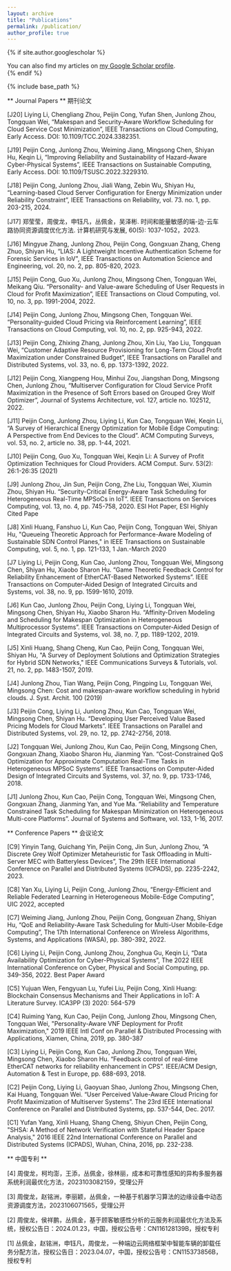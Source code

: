```yaml
---
layout: archive
title: "Publications"
permalink: /publication/
author_profile: true
---
```


{% if site.author.googlescholar %}
  <div class="wordwrap">You can also find my articles on <a href="{{site.author.googlescholar}}">my Google Scholar profile</a>.</div>
{% endif %}

{% include base_path %}

**      Journal Papers **
期刊论文

[J20] Liying Li, Chengliang Zhou, Peijin Cong, Yufan Shen, Junlong Zhou, Tongquan Wei, “Makespan and Security-Aware Workflow Scheduling for Cloud Service Cost Minimization”, IEEE Transactions on Cloud Computing, Early Access. DOI: 10.1109/TCC.2024.3382351.
 
[J19] Peijin Cong, Junlong Zhou, Weiming Jiang, Mingsong Chen, Shiyan Hu, Keqin Li, “Improving Reliability and Sustainability of Hazard-Aware Cyber-Physical Systems”, IEEE Transactions on Sustainable Computing, Early Access. DOI: 10.1109/TSUSC.2022.3229310.

[J18] Peijin Cong, Junlong Zhou, Jiali Wang, Zebin Wu, Shiyan Hu, “Learning-based Cloud Server Configuration for Energy Minimization under Reliability Constraint”, IEEE Transactions on Reliability, vol. 73. no. 1, pp. 203-215, 2024. 

[J17] 郑莹莹，周俊龙，申钰凡，丛佩金，吴泽彬. 时间和能量敏感的端-边-云车路协同资源调度优化方法. 计算机研究与发展, 60(5): 1037-1052，2023.

[J16] Mingyue Zhang, Junlong Zhou, Peijin Cong, Gongxuan Zhang, Cheng Zhuo, Shiyan Hu, “LIAS: A Lightweight Incentive Authentication Scheme for Forensic Services in IoV", IEEE Transactions on Automation Science and Engineering, vol. 20, no. 2, pp. 805-820, 2023.

[J15] Peijin Cong, Guo Xu, Junlong Zhou, Mingsong Chen, Tongquan Wei, Meikang Qiu. “Personality- and Value-aware Scheduling of User Requests in Cloud for Profit Maximization”, IEEE Transactions on Cloud Computing, vol. 10, no. 3, pp. 1991-2004, 2022.  

[J14] Peijin Cong, Junlong Zhou, Mingsong Chen, Tongquan Wei. “Personality-guided Cloud Pricing via Reinforcement Learning”, IEEE Transactions on Cloud Computing, vol. 10, no. 2, pp. 925-943, 2022. 

[J13] Peijin Cong, Zhixing Zhang, Junlong Zhou, Xin Liu, Yao Liu, Tongquan Wei, “Customer Adaptive Resource Provisioning for Long-Term Cloud Profit Maximization under Constrained Budget”,  IEEE Transactions on Parallel and Distributed Systems, vol. 33, no. 6, pp. 1373-1392, 2022. 

[J12] Peijin Cong, Xiangpeng Hou, Minhui Zou, Jiangshan Dong, Mingsong Chen, Junlong Zhou, “Multiserver Configuration for Cloud Service Profit Maximization in the Presence of Soft Errors based on Grouped Grey Wolf Optimizer”, Journal of Systems Architecture, vol. 127, article no. 102512, 2022.

[J11] Peijin Cong, Junlong Zhou, Liying Li, Kun Cao, Tongquan Wei, Keqin Li, “A Survey of Hierarchical Energy Optimization for Mobile Edge Computing: A Perspective from End Devices to the Cloud”. ACM Computing Surveys, vol. 53, no. 2, article no. 38, pp. 1-44, 2021. 

[J10] Peijin Cong, Guo Xu, Tongquan Wei, Keqin Li:
A Survey of Profit Optimization Techniques for Cloud Providers. ACM Comput. Surv. 53(2): 26:1-26:35 (2021)

[J9] Junlong Zhou, Jin Sun, Peijin Cong, Zhe Liu, Tongquan Wei, Xiumin Zhou, Shiyan Hu. “Security-Critical Energy-Aware Task Scheduling for Heterogeneous Real-Time MPSoCs in IoT”. IEEE Transactions on Services Computing, vol. 13, no. 4, pp. 745-758, 2020. ESI Hot Paper, ESI Highly Cited Pape

[J8] Xinli Huang, Fanshuo Li, Kun Cao, Peijin Cong, Tongquan Wei, Shiyan Hu, "Queueing Theoretic Approach for Performance-Aware Modeling of Sustainable SDN Control Planes," in IEEE Transactions on Sustainable Computing, vol. 5, no. 1, pp. 121-133, 1 Jan.-March 2020

[J7 Liying Li, Peijin Cong, Kun Cao, Junlong Zhou, Tongquan Wei, Mingsong Chen, Shiyan Hu, Xiaobo Sharon Hu. “Game Theoretic Feedback Control for Reliability Enhancement of EtherCAT-Based Networked Systems”. IEEE Transactions on Computer-Aided Design of Integrated Circuits and Systems, vol. 38, no. 9, pp. 1599-1610, 2019. 

[J6] Kun Cao, Junlong Zhou, Peijin Cong, Liying Li, Tongquan Wei, Mingsong Chen, Shiyan Hu, Xiaobo Sharon Hu. “Affinity-Driven Modeling and Scheduling for Makespan Optimization in Heterogeneous Multiprocessor Systems”. IEEE Transactions on Computer-Aided Design of Integrated Circuits and Systems, vol. 38, no. 7, pp. 1189-1202, 2019. 

[J5] Xinli Huang, Shang Cheng, Kun Cao, Peijin Cong, Tongquan Wei, Shiyan Hu, "A Survey of Deployment Solutions and Optimization Strategies for Hybrid SDN Networks," IEEE Communications Surveys & Tutorials, vol. 21, no. 2, pp. 1483-1507,  2019.

[J4]	Junlong Zhou, Tian Wang, Peijin Cong, Pingping Lu, Tongquan Wei, Mingsong Chen: Cost and makespan-aware workflow scheduling in hybrid clouds. J. Syst. Archit. 100 (2019)

[J3] Peijin Cong, Liying Li, Junlong Zhou, Kun Cao, Tongquan Wei, Mingsong Chen, Shiyan Hu. “Developing User Perceived Value Based Pricing Models for Cloud Markets”. IEEE Transactions on Parallel and Distributed Systems, vol. 29, no. 12, pp. 2742-2756, 2018. 

[J2] Tongquan Wei, Junlong Zhou, Kun Cao, Peijin Cong, Mingsong Chen, Gongxuan Zhang, Xiaobo Sharon Hu, Jianming Yan. “Cost-Constrained QoS Optimization for Approximate Computation Real-Time Tasks in Heterogeneous MPSoC Systems”. IEEE Transactions on Computer-Aided Design of Integrated Circuits and Systems, vol. 37, no. 9, pp. 1733-1746, 2018.

[J1] Junlong Zhou, Kun Cao, Peijin Cong, Tongquan Wei, Mingsong Chen, Gongxuan Zhang, Jianming Yan, and Yue Ma. “Reliability and Temperature Constrained Task Scheduling for Makespan Minimization on Heterogeneous Multi-core Platforms”. Journal of Systems and Software, vol. 133, 1-16, 2017. 

**            Conference Papers     **
会议论文

[C9] Yinyin Tang, Guichang Yin, Peijin Cong, Jin Sun, Junlong Zhou, “A Discrete Grey Wolf Optimizer Metaheuristic for Task Offloading in Multi-Server MEC with Batteryless Devices”, The 29th IEEE International Conference on Parallel and Distributed Systems (ICPADS), pp. 2235-2242, 2023. 

[C8] Yan Xu, Liying Li, Peijin Cong, Junlong Zhou, “Energy-Efficient and Reliable Federated Learning in Heterogeneous Mobile-Edge Computing”, UIC 2022, accepted

[C7] Weiming Jiang, Junlong Zhou, Peijin Cong, Gongxuan Zhang, Shiyan Hu, “QoE and Reliability-Aware Task Scheduling for Multi-User Mobile-Edge Computing”, The 17th International Conference on Wireless Algorithms, Systems, and Applications (WASA), pp. 380-392, 2022. 

[C6]  Liying Li, Peijin Cong, Junlong Zhou, Zonghua Gu, Keqin Li, “Data Availability Optimization for Cyber-Physical Systems”, The 2022 IEEE International Conference on Cyber, Physical and Social Computing, pp. 349-356, 2022. Best Paper Award

[C5] Yujuan Wen, Fengyuan Lu, Yufei Liu, Peijin Cong, Xinli Huang:
Blockchain Consensus Mechanisms and Their Applications in IoT: A Literature Survey. ICA3PP (3) 2020: 564-579

[C4] Ruiming Yang, Kun Cao, Peijin Cong, Junlong Zhou, Mingsong Chen, Tongquan Wei, "Personality-Aware VNF Deployment for Profit Maximization," 2019 IEEE Intl Conf on Parallel & Distributed Processing with Applications, Xiamen, China, 2019, pp. 380-387

[C3] Liying Li, Peijin Cong, Kun Cao, Junlong Zhou, Tongquan Wei, Mingsong Chen, Xiaobo Sharon Hu. “Feedback control of real-time EtherCAT networks for reliability enhancement in CPS”. IEEE/ACM Design, Automation & Test in Europe, pp. 688-693, 2018.

[C2] Peijin Cong, Liying Li, Gaoyuan Shao, Junlong Zhou, Mingsong Chen, Kai Huang, Tongquan Wei. “User Perceived Value-Aware Cloud Pricing for Profit Maximization of Multiserver Systems”. The 23rd IEEE International Conference on Parallel and Distributed Systems, pp. 537-544, Dec. 2017. 

[C1] 	Yufan Yang, Xinli Huang, Shang Cheng, Shiyun Chen, Peijin Cong, "SHSA: A Method of Network Verification with Stateful Header Space Analysis," 2016 IEEE 22nd International Conference on Parallel and Distributed Systems (ICPADS), Wuhan, China, 2016, pp. 232-238.

**       中国专利     **

[4] 周俊龙，柯均澎，王添，丛佩金，徐林丽，成本和可靠性感知的异构多服务器系统利润最优化方法，2023103082159，受理公开

[3] 周俊龙，赵铭洲，李丽颖，丛佩金，一种基于机器学习算法的边缘设备中动态资源调度方法，2023106071565，受理公开

[2] 周俊龙，侯祥鹏，丛佩金，基于顾客敏感性分析的云服务利润最优化方法及系统，授权公告日：2024.01.23，中国，授权公告号：CN116128139B，授权专利

[1] 丛佩金，赵铭洲，申钰凡，周俊龙，一种端边云网络框架中智能车辆的卸载任务分配方法，授权公告日：2023.04.07，中国，授权公告号：CN115373856B，授权专利
